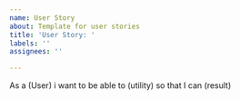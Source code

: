 ```yaml
---
name: User Story
about: Template for user stories
title: 'User Story: '
labels: ''
assignees: ''

---
```


As a (User) i want to be able to (utility) so that I can (result)
